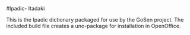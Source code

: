 #Ipadic- Itadaki

This is the Ipadic dictionary packaged for use by the GoSen project. The included build file creates a uno-package for installation in OpenOffice.

